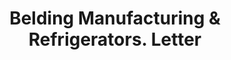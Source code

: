 ---
doi: 10.7916/D8SN1N0Z
date_other: '1894'
date_other_textual: '1894'
form: correspondence
genre:
- Letters (correspondence)
name:
- Belding Manufacturing & Refrigerators
object_in_context_url: https://biggert.cul.columbia.edu/items/view/ave_biggert_00957
subject_hierarchical_geographic:
- New York, New York, United States
subject_name:
- Belding Manufacturing & Refrigerators
title: Belding Manufacturing & Refrigerators. Letter
sort_title: Belding Manufacturing & Refrigerators. Letter
call_number: ave_biggert_00957
coordinates:
- 40.71277777777778,-74.00583333333333
pid: ave_biggert_00957
identifiers: ave_biggert_00957
permalink: /biggert/ave_biggert_00957/
layout: iiif-image-page
---
